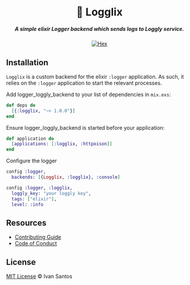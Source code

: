 <h1 align="center">🎱 Logglix</h1>

<h5 align="center">A simple elixir Logger backend which sends logs to Loggly service.</h5>

<div align="center">
  <a href="https://hex.pm/packages/logglix">
    <img src="https://img.shields.io/hexpm/dt/logglix.svg?style=flat-square" alt="Hex" />
  </a>
</div>

## Installation

`Logglix` is a custom backend for the elixir `:logger` application. As
such, it relies on the `:logger` application to start the relevant processes.


Add logger_loggly_backend to your list of dependencies in `mix.exs`:
```elixir
def deps do
  [{:logglix, "~> 1.0.0"}]
end
```

Ensure logger_loggly_backend is started before your application:
```elixir
def application do
  [applications: [:logglix, :httpoison]]
end
```

Configure the logger
```elixir
config :logger,
  backends: [{Logglix, :logglix}, :console]

config :logger, :logglix,
  loggly_key: "your loggly key",
  tags: ["elixir"],
  level: :info
```

## Resources

* [Contributing Guide](https://github.com/pragmaticivan/logglix/blob/master/CONTRIBUTING.md)
* [Code of Conduct](https://github.com/pragmaticivan/logglix/blob/master/CODE_OF_CONDUCT.md)

## License

[MIT License](http://pragmaticivan.mit-license.org/) © Ivan Santos
